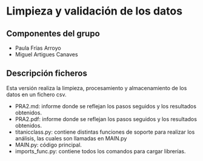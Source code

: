 # Limpieza y validación de los datos

## Componentes del grupo

- Paula Frías Arroyo
- Miguel Artigues Canaves

## Descripción ficheros

Esta versión realiza la limpieza, procesamiento y almacenamiento de los datos en un fichero csv.

- PRA2.md: informe donde se reflejan los pasos seguidos y los resultados obtenidos.
- PRA2.pdf: informe donde se reflejan los pasos seguidos y los resultados obtenidos.
- titanicclass.py: contiene distintas funciones de soporte para realizar los análisis, las cuales son llamadas en MAIN.py
- MAIN.py: código principal.
- imports_func.py: contiene todos los comandos para cargar librerías.
